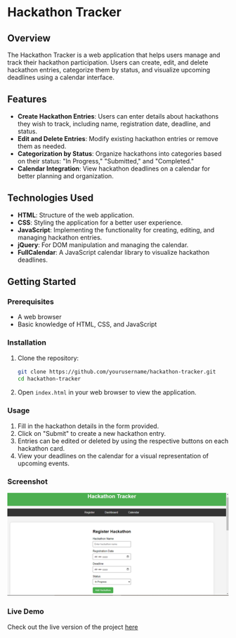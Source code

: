 
# Hackathon Tracker

## Overview

The Hackathon Tracker is a web application that helps users manage and track their hackathon participation. Users can create, edit, and delete hackathon entries, categorize them by status, and visualize upcoming deadlines using a calendar interface.

## Features

- **Create Hackathon Entries**: Users can enter details about hackathons they wish to track, including name, registration date, deadline, and status.
- **Edit and Delete Entries**: Modify existing hackathon entries or remove them as needed.
- **Categorization by Status**: Organize hackathons into categories based on their status: "In Progress," "Submitted," and "Completed."
- **Calendar Integration**: View hackathon deadlines on a calendar for better planning and organization.

## Technologies Used

- **HTML**: Structure of the web application.
- **CSS**: Styling the application for a better user experience.
- **JavaScript**: Implementing the functionality for creating, editing, and managing hackathon entries.
- **jQuery**: For DOM manipulation and managing the calendar.
- **FullCalendar**: A JavaScript calendar library to visualize hackathon deadlines.

## Getting Started

### Prerequisites

- A web browser
- Basic knowledge of HTML, CSS, and JavaScript

### Installation

1. Clone the repository:
   ```bash
   git clone https://github.com/yourusername/hackathon-tracker.git
   cd hackathon-tracker
   ```

2. Open `index.html` in your web browser to view the application.

### Usage

1. Fill in the hackathon details in the form provided.
2. Click on "Submit" to create a new hackathon entry.
3. Entries can be edited or deleted by using the respective buttons on each hackathon card.
4. View your deadlines on the calendar for a visual representation of upcoming events.

### Screenshot

![Hackathon Tracker Screenshot](screenshot.PNG)

### Live Demo

Check out the live version of the project [here](https://hackathontracker.netlify.app/)



